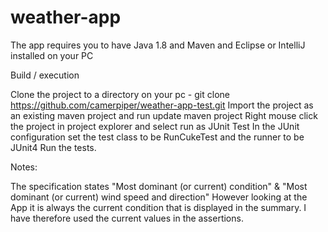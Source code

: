 # weather-app



The app requires you to have Java 1.8 and Maven and Eclipse or IntelliJ installed on your PC

Build / execution 

Clone the project to a directory on your pc - git clone https://github.com/camerpiper/weather-app-test.git
Import the project as an existing maven project and run update maven project
Right mouse click the project in project explorer and select run as JUnit Test
In the JUnit configuration set the test class to be RunCukeTest and the runner to be JUnit4
Run the tests.

Notes:

The specification states "Most dominant (or current) condition" & "Most dominant (or current) wind speed and direction"
However looking at the App it is always the current condition that is displayed in the summary. I have therefore used the current values in the assertions.


